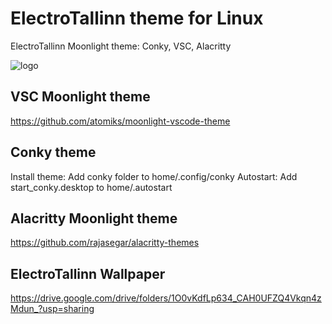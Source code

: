 # ElectroTallinn theme for Linux
ElectroTallinn Moonlight theme: Conky, VSC, Alacritty

![logo](https://i.imgur.com/3V2lNqj.png)

## VSC Moonlight theme
https://github.com/atomiks/moonlight-vscode-theme

## Conky theme
Install theme: Add conky folder to home/.config/conky
Autostart: Add start_conky.desktop to home/.autostart

## Alacritty Moonlight theme
https://github.com/rajasegar/alacritty-themes

## ElectroTallinn Wallpaper
https://drive.google.com/drive/folders/1O0vKdfLp634_CAH0UFZQ4Vkqn4zMdun_?usp=sharing
